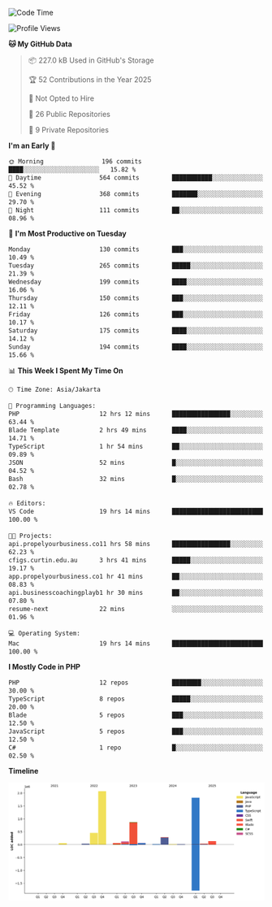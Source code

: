 <!--START_SECTION:waka-->
![Code Time](http://img.shields.io/badge/Code%20Time-925%20hrs%2050%20mins-blue)

![Profile Views](http://img.shields.io/badge/Profile%20Views-0-blue)

**🐱 My GitHub Data** 

> 📦 227.0 kB Used in GitHub's Storage 
 > 
> 🏆 52 Contributions in the Year 2025
 > 
> 🚫 Not Opted to Hire
 > 
> 📜 26 Public Repositories 
 > 
> 🔑 9 Private Repositories 
 > 
**I'm an Early 🐤** 

```text
🌞 Morning                196 commits         ████░░░░░░░░░░░░░░░░░░░░░   15.82 % 
🌆 Daytime                564 commits         ███████████░░░░░░░░░░░░░░   45.52 % 
🌃 Evening                368 commits         ███████░░░░░░░░░░░░░░░░░░   29.70 % 
🌙 Night                  111 commits         ██░░░░░░░░░░░░░░░░░░░░░░░   08.96 % 
```
📅 **I'm Most Productive on Tuesday** 

```text
Monday                   130 commits         ███░░░░░░░░░░░░░░░░░░░░░░   10.49 % 
Tuesday                  265 commits         █████░░░░░░░░░░░░░░░░░░░░   21.39 % 
Wednesday                199 commits         ████░░░░░░░░░░░░░░░░░░░░░   16.06 % 
Thursday                 150 commits         ███░░░░░░░░░░░░░░░░░░░░░░   12.11 % 
Friday                   126 commits         ███░░░░░░░░░░░░░░░░░░░░░░   10.17 % 
Saturday                 175 commits         ████░░░░░░░░░░░░░░░░░░░░░   14.12 % 
Sunday                   194 commits         ████░░░░░░░░░░░░░░░░░░░░░   15.66 % 
```


📊 **This Week I Spent My Time On** 

```text
🕑︎ Time Zone: Asia/Jakarta

💬 Programming Languages: 
PHP                      12 hrs 12 mins      ████████████████░░░░░░░░░   63.44 % 
Blade Template           2 hrs 49 mins       ████░░░░░░░░░░░░░░░░░░░░░   14.71 % 
TypeScript               1 hr 54 mins        ██░░░░░░░░░░░░░░░░░░░░░░░   09.89 % 
JSON                     52 mins             █░░░░░░░░░░░░░░░░░░░░░░░░   04.52 % 
Bash                     32 mins             █░░░░░░░░░░░░░░░░░░░░░░░░   02.78 % 

🔥 Editors: 
VS Code                  19 hrs 14 mins      █████████████████████████   100.00 % 

🐱‍💻 Projects: 
api.propelyourbusiness.co11 hrs 58 mins      ████████████████░░░░░░░░░   62.23 % 
cfigs.curtin.edu.au      3 hrs 41 mins       █████░░░░░░░░░░░░░░░░░░░░   19.17 % 
app.propelyourbusiness.co1 hr 41 mins        ██░░░░░░░░░░░░░░░░░░░░░░░   08.83 % 
api.businesscoachingplayb1 hr 30 mins        ██░░░░░░░░░░░░░░░░░░░░░░░   07.80 % 
resume-next              22 mins             ░░░░░░░░░░░░░░░░░░░░░░░░░   01.96 % 

💻 Operating System: 
Mac                      19 hrs 14 mins      █████████████████████████   100.00 % 
```

**I Mostly Code in PHP** 

```text
PHP                      12 repos            ████████░░░░░░░░░░░░░░░░░   30.00 % 
TypeScript               8 repos             █████░░░░░░░░░░░░░░░░░░░░   20.00 % 
Blade                    5 repos             ███░░░░░░░░░░░░░░░░░░░░░░   12.50 % 
JavaScript               5 repos             ███░░░░░░░░░░░░░░░░░░░░░░   12.50 % 
C#                       1 repo              █░░░░░░░░░░░░░░░░░░░░░░░░   02.50 % 
```



**Timeline**

![Lines of Code chart](https://raw.githubusercontent.com/brstreet2/brstreet2/main/assets/bar_graph.png)


<!--END_SECTION:waka-->
